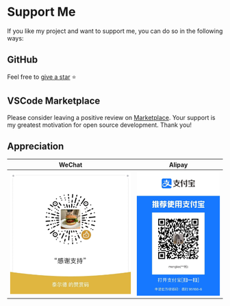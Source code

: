 # Support Me

If you like my project and want to support me, you can do so in the following ways:

## GitHub

Feel free to [give a star](https://github.com/hemengke1997/vscode-image-manager) ⭐️

## VSCode Marketplace

Please consider leaving a positive review on [Marketplace](https://marketplace.visualstudio.com/items?itemName=minko.image-manager&ssr=false#review-details). Your support is my greatest motivation for open source development. Thank you!

## Appreciation

| WeChat                                | Alipay                             |
| ------------------------------------- | ---------------------------------- |
| <img src="./images/wechatpay.jpeg" /> | <img src="./images/alipay.jpeg" /> |

